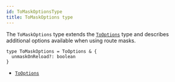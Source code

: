 ```yaml
---
id: ToMaskOptionsType
title: ToMaskOptions type
---
```


The `ToMaskOptions` type extends the [`ToOptions`](./ToOptionsType.md) type and describes additional options available when using route masks.

```tsx
type ToMaskOptions = ToOptions & {
  unmaskOnReload?: boolean
}
```

- [`ToOptions`](./ToOptionsType.md)
